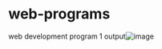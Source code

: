 # web-programs
web development
program 1 output![image](https://github.com/Pratiksha2002/web-programs/assets/136680645/b2e7bd40-7cb0-4a3f-b7f7-079835ec4155)
